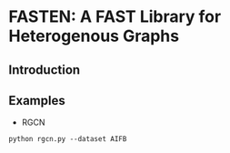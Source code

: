 # FASTEN: A **FAST** Library for H**e**teroge**n**ous Graphs

## Introduction

## Examples

- RGCN

```[bash]
python rgcn.py --dataset AIFB
```

